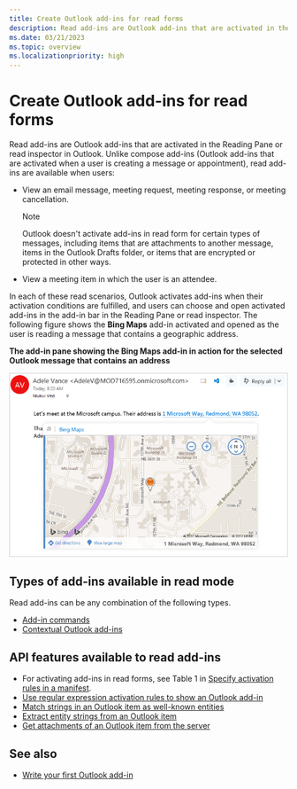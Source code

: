```yaml
---
title: Create Outlook add-ins for read forms
description: Read add-ins are Outlook add-ins that are activated in the Reading Pane or read inspector in Outlook.
ms.date: 03/21/2023
ms.topic: overview
ms.localizationpriority: high
---
```


# Create Outlook add-ins for read forms

Read add-ins are Outlook add-ins that are activated in the Reading Pane or read inspector in Outlook. Unlike compose add-ins (Outlook add-ins that are activated when a user is creating a message or appointment), read add-ins are available when users:

- View an email message, meeting request, meeting response, or meeting cancellation.

   > [!NOTE]
   > Outlook doesn't activate add-ins in read form for certain types of messages, including items that are attachments to another message, items in the Outlook Drafts folder, or items that are encrypted or protected in other ways.

- View a meeting item in which the user is an attendee.


In each of these read scenarios, Outlook activates add-ins when their activation conditions are fulfilled, and users can choose and open activated add-ins in the add-in bar in the Reading Pane or read inspector. The following figure shows the **Bing Maps** add-in activated and opened as the user is reading a message that contains a geographic address.

**The add-in pane showing the Bing Maps add-in in action for the selected Outlook message that contains an address**

![Bing Map mail app in Outlook.](../images/outlook-detected-entity-card.png)

## Types of add-ins available in read mode

Read add-ins can be any combination of the following types.

- [Add-in commands](../design/add-in-commands.md)
- [Contextual Outlook add-ins](contextual-outlook-add-ins.md)

## API features available to read add-ins

- For activating add-ins in read forms, see Table 1 in [Specify activation rules in a manifest](activation-rules.md#specify-activation-rules-in-a-manifest).
- [Use regular expression activation rules to show an Outlook add-in](use-regular-expressions-to-show-an-outlook-add-in.md)
- [Match strings in an Outlook item as well-known entities](match-strings-in-an-item-as-well-known-entities.md)
- [Extract entity strings from an Outlook item](extract-entity-strings-from-an-item.md)
- [Get attachments of an Outlook item from the server](get-attachments-of-an-outlook-item.md)

## See also

- [Write your first Outlook add-in](../quickstarts/outlook-quickstart.md)
